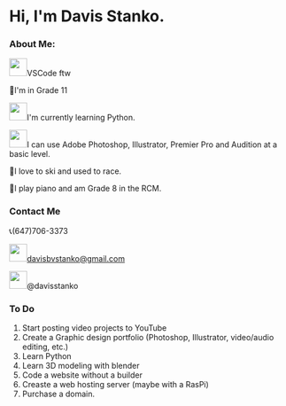 # Hi, I'm Davis Stanko.

### About Me:

<img height="32" width="32" src="https://simpleicons.org/icons/visualstudiocode.svg" />VSCode ftw

🏫I'm in Grade 11

<img height="32" width="32" src="https://simpleicons.org/icons/python.svg" />I'm currently learning Python.

<img height="32" width="32" src="https://simpleicons.org/icons/adobe.svg" />I can use Adobe Photoshop, Illustrator, Premier Pro and Audition at a basic level.

🎿I love to ski and used to race.

🎹I play piano and am Grade 8 in the RCM.

### Contact Me
📞(647)706-3373

<img height="32" width="32" src="https://simpleicons.org/icons/gmail.svg" />davisbvstanko@gmail.com

<img height="32" width="32" src="https://simpleicons.org/icons/instagram.svg" />@davisstanko

### To Do
1. Start posting video projects to YouTube
2. Create a Graphic design portfolio (Photoshop, Illustrator, video/audio editing, etc.)
3. Learn Python
4. Learn 3D modeling with blender
5. Code a website without a builder
6. Creaste a web hosting server (maybe with a RasPi)
7. Purchase a domain.
